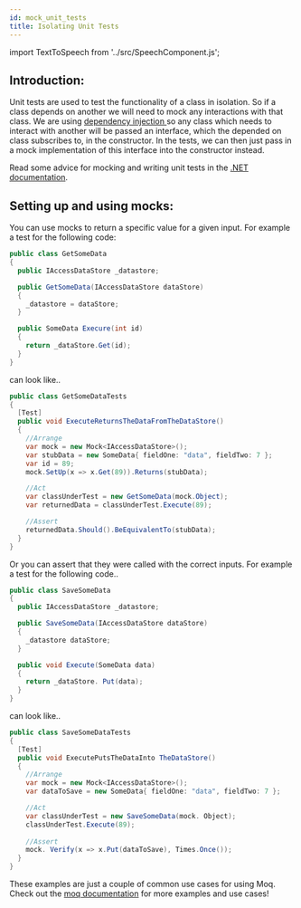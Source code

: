 ```yaml
---
id: mock_unit_tests
title: Isolating Unit Tests
---
```


import TextToSpeech from '../src/SpeechComponent.js';

<TextToSpeech>

## Introduction:

Unit tests are used to test the functionality of a class in isolation.
So if a class depends on another we will need to mock any interactions with that class. We are using <u> dependency injection </u>  so any class which needs to interact with another will be passed an interface, which the depended on class subscribes to, in the constructor.
In the tests, we can then just pass in a mock implementation of this interface into the constructor instead.

Read some advice for mocking and writing unit tests in the [.NET documentation](https://docs.microsoft.com/en-us/dotnet/core/testing/unit-testing-best-practices).

## Setting up and using mocks:

You can use mocks to return a specific value for a given input. For example a test for the following code:

```c#
public class GetSomeData
{
  public IAccessDataStore _datastore;

  public GetSomeData(IAccessDataStore dataStore)
  {
    _datastore = dataStore;
  }

  public SomeData Execure(int id)
  {
    return _dataStore.Get(id);
  }
}
```

can look like..

```c#
public class GetSomeDataTests
{
  [Test]
  public void ExecuteReturnsTheDataFromTheDataStore()
  {
    //Arrange
    var mock = new Mock<IAccessDataStore>();
    var stubData = new SomeData{ fieldOne: "data", fieldTwo: 7 };
    var id = 89;
    mock.SetUp(x => x.Get(89)).Returns(stubData);

    //Act
    var classUnderTest = new GetSomeData(mock.Object);
    var returnedData = classUnderTest.Execute(89);

    //Assert
    returnedData.Should().BeEquivalentTo(stubData);
  }
}
```

Or you can assert that they were called with the correct inputs. For example a test for the following code..

```c#
public class SaveSomeData
{
  public IAccessDataStore _datastore;

  public SaveSomeData(IAccessDataStore dataStore)
  {
    _datastore dataStore;
  }

  public void Execute(SomeData data)
  {
    return _dataStore. Put(data);
  }
}
```

can look like..

```c#
public class SaveSomeDataTests
{
  [Test]
  public void ExecutePutsTheDataInto TheDataStore()
  {
    //Arrange
    var mock = new Mock<IAccessDataStore>();
    var dataToSave = new SomeData{ fieldOne: "data", fieldTwo: 7 };

    //Act
    var classUnderTest = new SaveSomeData(mock. Object);
    classUnderTest.Execute(89);
    
    //Assert
    mock. Verify(x => x.Put(dataToSave), Times.Once());
  }
}
```

These examples are just a couple of common use cases for using Moq. Check out the [moq documentation](https://github.com/Moq/moq4/wiki/Quickstart) for more examples and use cases!

</TextToSpeech>